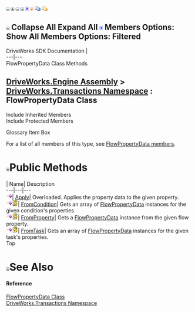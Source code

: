 ![](dotnetimages/collapse.gif) ![](dotnetimages/expand.gif) ![](dotnetimages/collapse.gif) ![](dotnetimages/expand.gif) ![](dotnetimages/drpdown.gif) ![](dotnetimages/drpdown_orange.gif) ![](dotnetimages/copycode.gif) ![](dotnetimages/copycodeHighlight.gif)

![](dotnetimages/collapse.gif) Collapse All Expand All ![](dotnetimages/drpdown.gif) Members Options: Show All  Members Options: Filtered   
---  
DriveWorks SDK Documentation  |   
---|---  
FlowPropertyData Class Methods   
  
[DriveWorks.Engine Assembly](topic2156.md) > [DriveWorks.Transactions Namespace](topic12835.md) : FlowPropertyData Class  
---  
  
Include Inherited Members    
Include Protected Members    


Glossary Item Box

For a list of all members of this type, see [FlowPropertyData members](topic12874.md).

# ![](dotnetimages/collapse.gif)Public Methods

| Name| Description  
---|---|---  
![Public Method](dotnetimages/publicMethod.gif)| [Apply](topic12882.md)| Overloaded. Applies the property data to the given property.   
![Public Method](dotnetimages/publicMethod.gif)![static \(Shared in Visual Basic\)](dotnetimages/static.gif)| [FromCondition](topic12885.md)| Gets an array of [FlowPropertyData](topic12873.md) instances for the given condition's properties.   
![Public Method](dotnetimages/publicMethod.gif)![static \(Shared in Visual Basic\)](dotnetimages/static.gif)| [FromProperty](topic12886.md)| Gets a [FlowPropertyData](topic12873.md) instance from the given flow property.   
![Public Method](dotnetimages/publicMethod.gif)![static \(Shared in Visual Basic\)](dotnetimages/static.gif)| [FromTask](topic12887.md)| Gets an array of [FlowPropertyData](topic12873.md) instances for the given task's properties.   
Top

# ![](dotnetimages/collapse.gif)See Also

#### Reference

[FlowPropertyData Class](topic12873.md)   
[DriveWorks.Transactions Namespace](topic12835.md)


